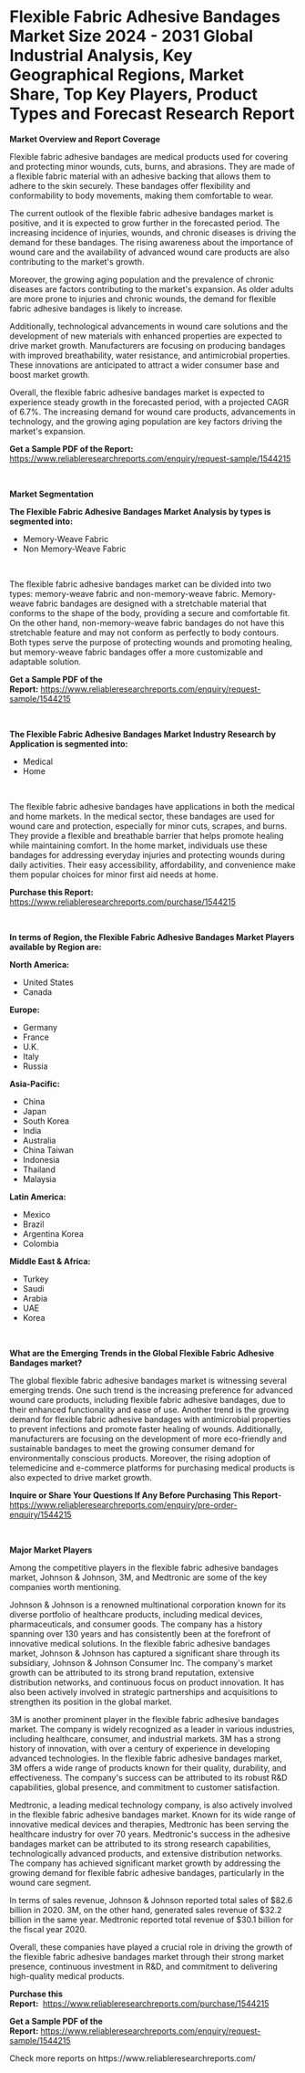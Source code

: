 <p><h1>Flexible Fabric Adhesive Bandages Market Size 2024 - 2031 Global Industrial Analysis, Key Geographical Regions, Market Share, Top Key Players, Product Types and Forecast Research Report</h1></p><p><strong>Market Overview and Report Coverage</strong></p>
<p><p>Flexible fabric adhesive bandages are medical products used for covering and protecting minor wounds, cuts, burns, and abrasions. They are made of a flexible fabric material with an adhesive backing that allows them to adhere to the skin securely. These bandages offer flexibility and conformability to body movements, making them comfortable to wear.</p><p>The current outlook of the flexible fabric adhesive bandages market is positive, and it is expected to grow further in the forecasted period. The increasing incidence of injuries, wounds, and chronic diseases is driving the demand for these bandages. The rising awareness about the importance of wound care and the availability of advanced wound care products are also contributing to the market's growth.</p><p>Moreover, the growing aging population and the prevalence of chronic diseases are factors contributing to the market's expansion. As older adults are more prone to injuries and chronic wounds, the demand for flexible fabric adhesive bandages is likely to increase.</p><p>Additionally, technological advancements in wound care solutions and the development of new materials with enhanced properties are expected to drive market growth. Manufacturers are focusing on producing bandages with improved breathability, water resistance, and antimicrobial properties. These innovations are anticipated to attract a wider consumer base and boost market growth.</p><p>Overall, the flexible fabric adhesive bandages market is expected to experience steady growth in the forecasted period, with a projected CAGR of 6.7%. The increasing demand for wound care products, advancements in technology, and the growing aging population are key factors driving the market's expansion.</p></p>
<p><strong>Get a Sample PDF of the Report:</strong> <a href="https://www.reliableresearchreports.com/enquiry/request-sample/1544215">https://www.reliableresearchreports.com/enquiry/request-sample/1544215</a></p>
<p>&nbsp;</p>
<p><strong>Market Segmentation</strong></p>
<p><strong>The Flexible Fabric Adhesive Bandages Market Analysis by types is segmented into:</strong></p>
<p><ul><li>Memory-Weave Fabric</li><li>Non Memory-Weave Fabric</li></ul></p>
<p>&nbsp;</p>
<p><p>The flexible fabric adhesive bandages market can be divided into two types: memory-weave fabric and non-memory-weave fabric. Memory-weave fabric bandages are designed with a stretchable material that conforms to the shape of the body, providing a secure and comfortable fit. On the other hand, non-memory-weave fabric bandages do not have this stretchable feature and may not conform as perfectly to body contours. Both types serve the purpose of protecting wounds and promoting healing, but memory-weave fabric bandages offer a more customizable and adaptable solution.</p></p>
<p><strong>Get a Sample PDF of the Report:</strong>&nbsp;<a href="https://www.reliableresearchreports.com/enquiry/request-sample/1544215">https://www.reliableresearchreports.com/enquiry/request-sample/1544215</a></p>
<p>&nbsp;</p>
<p><strong>The Flexible Fabric Adhesive Bandages Market Industry Research by Application is segmented into:</strong></p>
<p><ul><li>Medical</li><li>Home</li></ul></p>
<p>&nbsp;</p>
<p><p>The flexible fabric adhesive bandages have applications in both the medical and home markets. In the medical sector, these bandages are used for wound care and protection, especially for minor cuts, scrapes, and burns. They provide a flexible and breathable barrier that helps promote healing while maintaining comfort. In the home market, individuals use these bandages for addressing everyday injuries and protecting wounds during daily activities. Their easy accessibility, affordability, and convenience make them popular choices for minor first aid needs at home.</p></p>
<p><strong>Purchase this Report:</strong>&nbsp; <a href="https://www.reliableresearchreports.com/purchase/1544215">https://www.reliableresearchreports.com/purchase/1544215</a></p>
<p>&nbsp;</p>
<p><strong>In terms of Region, the Flexible Fabric Adhesive Bandages Market Players available by Region are:</strong></p>
<p>
    <p> <strong> North America: </strong>
        <ul>
            <li>United States</li>
            <li>Canada</li>
        </ul>
        </p> 
    <p> <strong> Europe: </strong>
        <ul>
            <li>Germany</li>
            <li>France</li>
            <li>U.K.</li>
            <li>Italy</li>
            <li>Russia</li>
        </ul>
        </p> 
    <p> <strong> Asia-Pacific: </strong>
        <ul>
            <li>China</li>
            <li>Japan</li>
            <li>South Korea</li>
            <li>India</li>
            <li>Australia</li>
            <li>China Taiwan</li>
            <li>Indonesia</li>
            <li>Thailand</li>
            <li>Malaysia</li>
        </ul>
        </p> 
    <p> <strong> Latin America: </strong>
        <ul>
            <li>Mexico</li>
            <li>Brazil</li>
            <li>Argentina Korea</li>
            <li>Colombia</li>
        </ul>
        </p> 
    <p> <strong> Middle East & Africa: </strong>
        <ul>
            <li>Turkey</li>
            <li>Saudi</li>
            <li>Arabia</li>
            <li>UAE</li>
            <li>Korea</li>
        </ul>
    </p>
    </p>
<p>&nbsp;</p>
<p><strong>What are the Emerging Trends in the Global Flexible Fabric Adhesive Bandages market?</strong></p>
<p><p>The global flexible fabric adhesive bandages market is witnessing several emerging trends. One such trend is the increasing preference for advanced wound care products, including flexible fabric adhesive bandages, due to their enhanced functionality and ease of use. Another trend is the growing demand for flexible fabric adhesive bandages with antimicrobial properties to prevent infections and promote faster healing of wounds. Additionally, manufacturers are focusing on the development of more eco-friendly and sustainable bandages to meet the growing consumer demand for environmentally conscious products. Moreover, the rising adoption of telemedicine and e-commerce platforms for purchasing medical products is also expected to drive market growth.</p></p>
<p><strong>Inquire or Share Your Questions If Any Before Purchasing This Report</strong>- <a href="https://www.reliableresearchreports.com/enquiry/pre-order-enquiry/1544215">https://www.reliableresearchreports.com/enquiry/pre-order-enquiry/1544215</a></p>
<p>&nbsp;</p>
<p><strong>Major Market Players</strong></p>
<p><p>Among the competitive players in the flexible fabric adhesive bandages market, Johnson & Johnson, 3M, and Medtronic are some of the key companies worth mentioning.</p><p>Johnson & Johnson is a renowned multinational corporation known for its diverse portfolio of healthcare products, including medical devices, pharmaceuticals, and consumer goods. The company has a history spanning over 130 years and has consistently been at the forefront of innovative medical solutions. In the flexible fabric adhesive bandages market, Johnson & Johnson has captured a significant share through its subsidiary, Johnson & Johnson Consumer Inc. The company's market growth can be attributed to its strong brand reputation, extensive distribution networks, and continuous focus on product innovation. It has also been actively involved in strategic partnerships and acquisitions to strengthen its position in the global market.</p><p>3M is another prominent player in the flexible fabric adhesive bandages market. The company is widely recognized as a leader in various industries, including healthcare, consumer, and industrial markets. 3M has a strong history of innovation, with over a century of experience in developing advanced technologies. In the flexible fabric adhesive bandages market, 3M offers a wide range of products known for their quality, durability, and effectiveness. The company's success can be attributed to its robust R&D capabilities, global presence, and commitment to customer satisfaction.</p><p>Medtronic, a leading medical technology company, is also actively involved in the flexible fabric adhesive bandages market. Known for its wide range of innovative medical devices and therapies, Medtronic has been serving the healthcare industry for over 70 years. Medtronic's success in the adhesive bandages market can be attributed to its strong research capabilities, technologically advanced products, and extensive distribution networks. The company has achieved significant market growth by addressing the growing demand for flexible fabric adhesive bandages, particularly in the wound care segment.</p><p>In terms of sales revenue, Johnson & Johnson reported total sales of $82.6 billion in 2020. 3M, on the other hand, generated sales revenue of $32.2 billion in the same year. Medtronic reported total revenue of $30.1 billion for the fiscal year 2020.</p><p>Overall, these companies have played a crucial role in driving the growth of the flexible fabric adhesive bandages market through their strong market presence, continuous investment in R&D, and commitment to delivering high-quality medical products.</p></p>
<p><strong>Purchase this Report:</strong>&nbsp;&nbsp;<a href="https://www.reliableresearchreports.com/purchase/1544215">https://www.reliableresearchreports.com/purchase/1544215</a></p>
<p></p>
<p><strong>Get a Sample PDF of the Report:</strong>&nbsp;<a href="https://www.reliableresearchreports.com/enquiry/request-sample/1544215">https://www.reliableresearchreports.com/enquiry/request-sample/1544215</a></p>
<p>Check more reports on https://www.reliableresearchreports.com/</p>